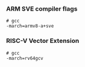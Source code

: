 ### ARM SVE compiler flags

```
# gcc
-march=armv8-a+sve
```

### RISC-V Vector Extension

```
# gcc
-march=rv64gcv
```
